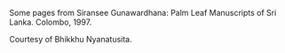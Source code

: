 Some pages from Siransee Gunawardhana: Palm Leaf Manuscripts of Sri Lanka. Colombo, 1997.

Courtesy of Bhikkhu Nyanatusita.
